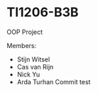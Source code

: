 # TI1206-B3B
OOP Project

Members:
  - Stijn Witsel
  - Cas van Rijn
  - Nick Yu
  - Arda Turhan Commit test